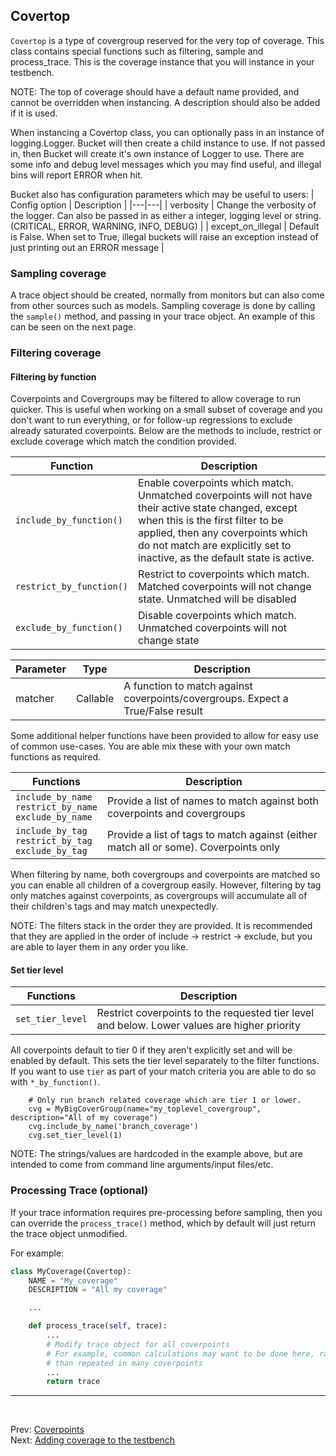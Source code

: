 <!--
  ~ SPDX-License-Identifier: MIT
  ~ Copyright (c) 2023-2025 Vypercore. All Rights Reserved
  -->

## Covertop

`Covertop` is a type of covergroup reserved for the very top of coverage. This class contains special functions such as filtering, sample and process_trace. This is the coverage instance that you will instance in your testbench.

NOTE: The top of coverage should have a default name provided, and cannot be overridden when instancing. A description should also be added if it is used.

When instancing a Covertop class, you can optionally pass in an instance of logging.Logger. Bucket will then create a child instance to use. If not passed in, then Bucket will create it's own instance of Logger to use. There are some info and debug level messages which you may find useful, and illegal bins will report ERROR when hit.

Bucket also has configuration parameters which may be useful to users:
| Config option | Description |
|---|---|
| verbosity | Change the verbosity of the logger. Can also be passed in as either a integer, logging level or string. (CRITICAL, ERROR, WARNING, INFO, DEBUG) |
| except_on_illegal | Default is False. When set to True, illegal buckets will raise an exception instead of just printing out an ERROR message |



### Sampling coverage
A trace object should be created, normally from monitors but can also come from other sources such as models. Sampling coverage is done by calling the `sample()` method, and passing in your trace object. An example of this can be seen on the next page.


### Filtering coverage

#### Filtering by function

Coverpoints and Covergroups may be filtered to allow coverage to run quicker. This is useful when working on a small subset of coverage and you don't want to run everything, or for follow-up regressions to exclude already saturated coverpoints. Below are the methods to include, restrict or exclude coverage which match the condition provided.

| Function  | Description |
|---|---|
| `include_by_function()` | Enable coverpoints which match. Unmatched coverpoints will not have their active state changed, except when this is the first filter to be applied, then any coverpoints which do not match are explicitly set to inactive, as the default state is active. |
| `restrict_by_function()` | Restrict to coverpoints which match. Matched coverpoints will not change state. Unmatched will be disabled |
| `exclude_by_function()` |  Disable coverpoints which match. Unmatched coverpoints will not change state |

| Parameter | Type | Description |
| --- | --- | ---|
| matcher | Callable | A function to match against coverpoints/covergroups. Expect a True/False result |

Some additional helper functions have been provided to allow for easy use of common use-cases. You are able mix these with your own match functions as required.

| Functions | Description |
|---|---|
| `include_by_name`<br>`restrict_by_name`<br>`exclude_by_name` | Provide a list of names to match against both coverpoints and covergroups |
| `include_by_tag`<br>`restrict_by_tag`<br>`exclude_by_tag` | Provide a list of tags to match against (either match all or some). Coverpoints only|

When filtering by name, both covergroups and coverpoints are matched so you can enable all children of a covergroup easily. However, filtering by tag only matches against coverpoints, as covergroups will accumulate all of their children's tags and may match unexpectedly.

NOTE: The filters stack in the order they are provided. It is recommended that they are applied in the order of include -> restrict -> exclude, but you are able to layer them in any order you like.

#### Set tier level

| Functions | Description |
|---|---|
| `set_tier_level` | Restrict coverpoints to the requested tier level and below. Lower values are higher priority |

All coverpoints default to tier 0 if they aren't explicitly set and will be enabled by default. This sets the tier level separately to the filter functions. If you want to use `tier` as part of your match criteria you are able to do so with `*_by_function()`.


```
    # Only run branch related coverage which are tier 1 or lower.
    cvg = MyBigCoverGroup(name="my_toplevel_covergroup", description="All of my coverage")
    cvg.include_by_name('branch_coverage')
    cvg.set_tier_level(1)
```
NOTE: The strings/values are hardcoded in the example above, but are intended to come from command line arguments/input files/etc.


### Processing Trace (optional)

If your trace information requires pre-processing before sampling, then you can override the `process_trace()` method, which by default will just return the trace object unmodified.

For example:

``` Python
class MyCoverage(Covertop):
    NAME = "My_coverage"
    DESCRIPTION = "All my coverage"

    ...

    def process_trace(self, trace):
        ...
        # Modify trace object for all coverpoints
        # For example, common calculations may want to be done here, rather
        # than repeated in many coverpoints
        ...
        return trace
```

---
<br>

Prev: [Coverpoints](coverpoints.md)
<br>
Next: [Adding coverage to the testbench](add_to_testbench.md)
